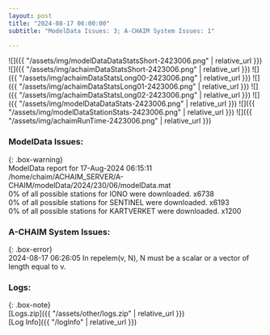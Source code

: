```yaml
---
layout: post
title: "2024-08-17 06:00:00"
subtitle: "ModelData Issues: 3; A-CHAIM System Issues: 1"

---
```


![]({{ "/assets/img/modelDataDataStatsShort-2423006.png" | relative_url }})
![]({{ "/assets/img/achaimDataStatsShort-2423006.png" | relative_url }})
![]({{ "/assets/img/achaimDataStatsLong00-2423006.png" | relative_url }})
![]({{ "/assets/img/achaimDataStatsLong01-2423006.png" | relative_url }})
![]({{ "/assets/img/achaimDataStatsLong02-2423006.png" | relative_url }})
![]({{ "/assets/img/modelDataDataStats-2423006.png" | relative_url }})
![]({{ "/assets/img/modelDataStationStats-2423006.png" | relative_url }})
![]({{ "/assets/img/achaimRunTime-2423006.png" | relative_url }})


### ModelData Issues:  
  
{: .box-warning}  
 ModelData report for 17-Aug-2024 06:15:11   
 /home/chaim/ACHAIM_SERVER/A-CHAIM/modelData/2024/230/06/modelData.mat   
 0% of all possible stations for IONO were downloaded. x6738   
 0% of all possible stations for SENTINEL were downloaded. x6193   
 0% of all possible stations for KARTVERKET were downloaded. x1200   
  
### A-CHAIM System Issues:  
  
{: .box-error}  
2024-08-17 06:26:05 In repelem(v, N), N must be a scalar or a vector of length equal to v.  

### Logs:  
  
{: .box-note}  
[Logs.zip]({{ "/assets/other/logs.zip" | relative_url }})  
[Log Info]({{ "/logInfo" | relative_url }})  
